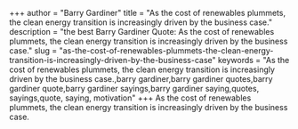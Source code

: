 +++
author = "Barry Gardiner"
title = "As the cost of renewables plummets, the clean energy transition is increasingly driven by the business case."
description = "the best Barry Gardiner Quote: As the cost of renewables plummets, the clean energy transition is increasingly driven by the business case."
slug = "as-the-cost-of-renewables-plummets-the-clean-energy-transition-is-increasingly-driven-by-the-business-case"
keywords = "As the cost of renewables plummets, the clean energy transition is increasingly driven by the business case.,barry gardiner,barry gardiner quotes,barry gardiner quote,barry gardiner sayings,barry gardiner saying,quotes, sayings,quote, saying, motivation"
+++
As the cost of renewables plummets, the clean energy transition is increasingly driven by the business case.
